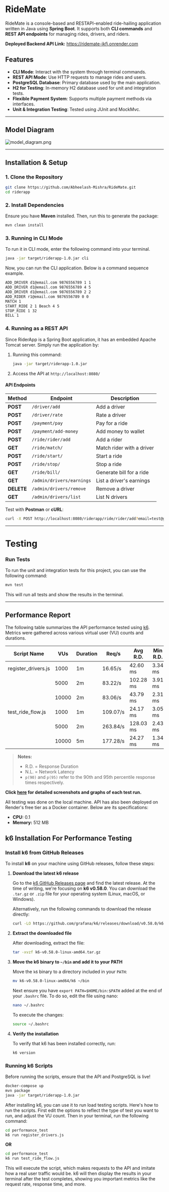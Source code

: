 # RideMate

RideMate is a console-based and RESTAPI-enabled ride-hailing application written in Java using **Spring Boot**. It supports both **CLI commands** and **REST API endpoints** for managing rides, drivers, and riders.

**Deployed Backend API Link:** https://ridemate-ikfj.onrender.com

## Features
- **CLI Mode**: Interact with the system through terminal commands.
- **REST API Mode**: Use HTTP requests to manage rides and users.
- **PostgreSQL Database**: Primary database used by the main application.
- **H2 for Testing**: In-memory H2 database used for unit and integration tests.
- **Flexible Payment System**: Supports multiple payment methods via interfaces.
- **Unit & Integration Testing**: Tested using JUnit and MockMvc.

---

## Model Diagram
![model_diagram.png](model_diagram.png)

---
## Installation & Setup
### **1. Clone the Repository**
```sh
git clone https://github.com/Abheelash-Mishra/RideMate.git
cd riderapp
```

### **2. Install Dependencies**
Ensure you have **Maven** installed. Then, run this to generate the package:
```sh
mvn clean install
```

### **3. Running in CLI Mode**
To run it in CLI mode, enter the following command into your terminal.
```sh
java -jar target/riderapp-1.0.jar cli
```

Now, you can run the CLI application. Below is a command sequence example.
```sh
ADD_DRIVER d1@email.com 9876556789 1 1
ADD_DRIVER d1@email.com 9876556789 4 5
ADD_DRIVER d1@email.com 9876556789 2 2
ADD_RIDER r1@email.com 9876556789 0 0
MATCH 1
START_RIDE 2 1 Beach 4 5
STOP_RIDE 1 32
BILL 1
```

### **4. Running as a REST API**
Since RiderApp is a Spring Boot application, it has an embedded Apache Tomcat server. Simply run the application by:
1. Running this command:
   ```sh
   java -jar target/riderapp-1.0.jar
   ```
         
2. Access the API at `http://localhost:8080/`


#### **API Endpoints**
| Method     | Endpoint                  | Description               |
|------------|---------------------------|---------------------------|
| **POST**   | `/driver/add`             | Add a driver              |
| **POST**   | `/driver/rate`            | Rate a driver             |
| **POST**   | `/payment/pay`            | Pay for a ride            |
| **POST**   | `/payment/add-money`      | Add money to wallet       |
| **POST**   | `/ride/rider/add`         | Add a rider               |
| **GET**    | `/ride/match/`            | Match rider with a driver |
| **POST**   | `/ride/start/`            | Start a ride              |
| **POST**   | `/ride/stop/`             | Stop a ride               |
| **GET**    | `/ride/bill/`             | Generate bill for a ride  |
| **GET**    | `/admin/drivers/earnings` | List a driver's earnings  |
| **DELETE** | `/admin/drivers/remove`   | Remove a driver           |
| **GET**    | `/admin/drivers/list`     | List N drivers            |

Test with **Postman** or **cURL**:
```sh
curl -X POST http://localhost:8080/riderapp/ride/rider/add?email=test@gmail.com&phoneNumber=9876556789&x=0&y=0
```

---


# Testing

### **Run Tests**

To run the unit and integration tests for this project, you can use the following command:

```sh
mvn test
```

This will run all tests and show the results in the terminal.

---

## Performance Report

The following table summarizes the API performance tested using [k6](https://k6.io). Metrics were gathered across various virtual user (VU) counts and durations.

| Script Name         | VUs   | Duration | Req/s    | Avg R.D.  | Min R.D. | Max R.D.  | p(90) R.D. | p(95) R.D. | p(90) N.L. | p(95) N.L. | Success Rate |
|---------------------|-------|----------|----------|-----------|----------|-----------|------------|------------|------------|------------|--------------|
| register_drivers.js | 1000  | 1m       | 16.65/s  | 42.60 ms  | 3.34 ms  | 69.93 ms  | 46.06 ms   | 46.90 ms   | 45 ms      | 46 ms      | 100%         |
|                     | 5000  | 2m       | 83.22/s  | 102.28 ms | 3.91 ms  | 2.5 s     | 73.39 ms   | 310.97 ms  | 72 ms      | 309 ms     | 100%         |
|                     | 10000 | 2m       | 83.06/s  | 43.79 ms  | 2.31 ms  | 216.17 ms | 49.58 ms   | 54.43 ms   | 49 ms      | 54 ms      | 100%         |
| test_ride_flow.js   | 1000  | 1m       | 109.07/s | 24.17 ms  | 3.05 ms  | 153.82 ms | 52.00 ms   | 58.12 ms   | 51 ms      | 57 ms      | 100%         |
|                     | 5000  | 2m       | 263.84/s | 128.03 ms | 2.43 ms  | 1.33 s    | 317.10 ms  | 444.85 ms  | 315 ms     | 442 ms     | 100%         |
|                     | 10000 | 5m       | 177.28/s | 24.27 ms  | 1.34 ms  | 335.42 ms | 49.91 ms   | 56.94 ms   | 49 ms      | 56 ms      | 100%         |

[//]: # (| test_admin_usage.js | 100   | 30s      | 7.21/s   | 4.74 ms  | 1.03 ms  | 141.30 ms | 4.91 ms    | 12.06 ms   | 4 ms       | 11 ms      | 100%         |)

[//]: # (|                     | 500   | 30s      | 34.95/s  | 5.20 ms  | 0.81 ms  | 133.23 ms | 5.99 ms    | 11.30 ms   | 5 ms       | 10 ms      | 100%         |)

[//]: # (|                     | 1000  | 30s      | 69.87/s  | 4.98 ms  | 0.73 ms  | 173.86 ms | 5.20 ms    | 10.75 ms   | 11 ms      | 13 ms      | 100%         |)

> **Notes:**
> - R.D. = Response Duration
> - N.L. = Network Latency
> - `p(90)` and `p(95)` refer to the 90th and 95th percentile response times respectively.

**Click [here](/performance_test/performance_tests.md) for detailed screenshots and graphs of each test run.**

All testing was done on the local machine. API has also been deployed on Render's free tier as a Docker container. Below are its specifications:

- **CPU:** 0.1
- **Memory:** 512 MB

## k6 Installation For Performance Testing

### **Install k6 from GitHub Releases**

To install **k6** on your machine using GitHub releases, follow these steps:

1. **Download the latest k6 release**

   Go to the [k6 GitHub Releases page](https://github.com/grafana/k6/releases) and find the latest release. At the time of writing, we're focusing on **k6 v0.58.0**. You can download the `.tar.gz` or `.zip` file for your operating system (Linux, macOS, or Windows).

   Alternatively, run the following commands to download the release directly:

   ```sh
   curl -LO https://github.com/grafana/k6/releases/download/v0.58.0/k6-v0.58.0-linux-amd64.tar.gz
   ```

2. **Extract the downloaded file**

   After downloading, extract the file:

   ```sh
   tar -xvzf k6-v0.58.0-linux-amd64.tar.gz
   ```

3. **Move the k6 binary to `~/bin` and add it to your PATH**

   Move the `k6` binary to a directory included in your `PATH`:

   ```sh
   mv k6-v0.58.0-linux-amd64/k6 ~/bin
   ```
   
   Next ensure you have `export PATH=$HOME/bin:$PATH` added at the end of your `.bashrc` file. To do so, edit the file using nano:
   
   ```sh
   nano ~/.bashrc
   ```
   
   To execute the changes:

   ```sh
   source ~/.bashrc
   ```

4. **Verify the installation**

   To verify that k6 has been installed correctly, run:

   ```sh
   k6 version
   ```

### **Running k6 Scripts**

Before running the scripts, ensure that the API and PostgreSQL is live!

```sh
docker-compose up
mvn package
java -jar target/riderapp-1.0.jar
```

After installing k6, you can use it to run load testing scripts. Here's how to run the scripts. First edit the options to reflect the type of test you want to run, and adjust the VU count. Then in your terminal, run the following command:

```sh
cd performance_test
k6 run register_drivers.js
```

**OR**

```sh
cd performance_test
k6 run test_ride_flow.js
```

This will execute the script, which makes requests to the API and imitate how a real user traffic would be. k6 will then display the results in your terminal after the test completes, showing you important metrics like the request rate, response time, and more.